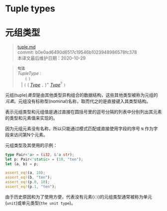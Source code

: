 # Tuple types
# 元组类型

>[tuple.md](https://github.com/rust-lang/reference/blob/master/src/types/tuple.md)\
>commit: b0e0ad6490d6517c19546b1023948986578fc378 \
>本译文最后维护日期：2020-10-29

> **<sup>句法</sup>**\
> _TupleType_ :\
> &nbsp;&nbsp; &nbsp;&nbsp; `(` `)`\
> &nbsp;&nbsp; | `(` ( [_Type_] `,` )<sup>+</sup> [_Type_]<sup>?</sup> `)`

元组(tuple)*类型*是由其他类型异构组合的数据结构，这些其他类型被称为元组的*元素*。元组没有标称型(nominal)名称，取而代之的是直接键入其类型结构。

表示元组类型和元组值是通过直接在圆括号里的逗号分隔的列表中分别列出其元素的类型和元素值来实现的。

因为元组元素没有名称，所以只能通过模式匹配或直接使用字段的序号 `N` 作为字段来访问第N个元素。


元组类型及其使用的示例：

```rust
type Pair<'a> = (i32, &'a str);
let p: Pair<'static> = (10, "ten");
let (a, b) = p;

assert_eq!(a, 10);
assert_eq!(b, "ten");
assert_eq!(p.0, 10);
assert_eq!(p.1, "ten");
```

由于历史原因和为了使用方便，代表没有元素(`()`)的元组类型通常被称为单元(`unit`)或单元类型(`the unit type`)。

[_Type_]: ../types.md#type-expressions

<!-- 2020-11-3 -->
<!-- checked -->
